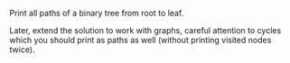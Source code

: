 Print all paths of a binary tree from root to leaf. 

Later, extend the solution to work with graphs, careful attention to cycles which you should print as paths as well (without printing visited nodes twice).